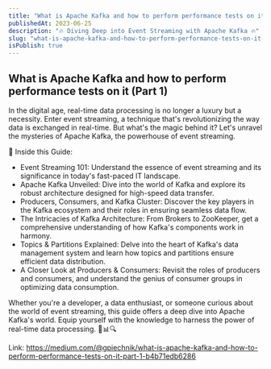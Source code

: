 ```yaml
---
title: "What is Apache Kafka and how to perform performance tests on it (Part 1)"
publishedAt: 2023-06-25
description: "🔥 Diving Deep into Event Streaming with Apache Kafka 🔥"
slug: "what-is-apache-kafka-and-how-to-perform-performance-tests-on-it-one"
isPublish: true
---
```


## What is Apache Kafka and how to perform performance tests on it (Part 1)

In the digital age, real-time data processing is no longer a luxury but a necessity. Enter event streaming, a technique that's revolutionizing the way data is exchanged in real-time. But what's the magic behind it? Let's unravel the mysteries of Apache Kafka, the powerhouse of event streaming.

📌 Inside this Guide:

- Event Streaming 101: Understand the essence of event streaming and its significance in today's fast-paced IT landscape.
- Apache Kafka Unveiled: Dive into the world of Kafka and explore its robust architecture designed for high-speed data transfer.
- Producers, Consumers, and Kafka Cluster: Discover the key players in the Kafka ecosystem and their roles in ensuring seamless data flow.
- The Intricacies of Kafka Architecture: From Brokers to ZooKeeper, get a comprehensive understanding of how Kafka's components work in harmony.
- Topics & Partitions Explained: Delve into the heart of Kafka's data management system and learn how topics and partitions ensure efficient data distribution.
- A Closer Look at Producers & Consumers: Revisit the roles of producers and consumers, and understand the genius of consumer groups in optimizing data consumption.

Whether you're a developer, a data enthusiast, or someone curious about the world of event streaming, this guide offers a deep dive into Apache Kafka's world. Equip yourself with the knowledge to harness the power of real-time data processing. 🚀📊🔍

Link: https://medium.com/@gpiechnik/what-is-apache-kafka-and-how-to-perform-performance-tests-on-it-part-1-b4b71edb6286
